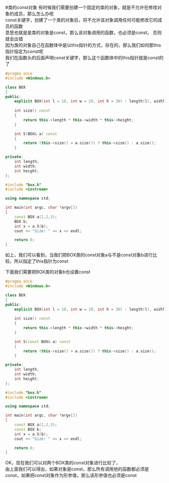 #类的const对象
有时候我们需要创建一个固定的类的对象，就是不允许在修改对象的成员，那么怎么办呢        
const关键字，创建了一个类的对象后，将不允许该对象调用任何可能修改它的成员的函数         
意思也就是是类的对象是const，那么该对象调用的函数，也必须是const， 否则就会出错        
因为类的对象自己在函数体中是以this指针的方式，存在的，那么我们如何那this指针指定为const呢          
我们在函数头的后面声明const关键字，那么这个函数体中的this指针就是const的了            
```cpp
#pragma once
#include <Windows.h>

class BOX
{
public:
	explicit BOX(int l = 10, int w = 20, int h = 30) : length(l), width(w), height(h) {}
	
	int size() const
	{
		return this->length * this->width * this->height;
	}

	int S(BOX& a) const
	{
		return (this->size() > a.size()) ? this->size() : a.size();
	}

private:
	int length;
	int width;
	int height;
};
```
```cpp
#include "box.h"
#include <iostream>

using namespace std;

int main(int argc, char *argv[])
{
	const BOX a(1,2,3);
	BOX b;
	int x = a.S(b);
	cout << "Size: " << x << endl;

	return 0;
}
```
如上，我们可以看到，当我们把BOX类的const对象a与不是const对象b进行比较，所以指定了this指针为const        

下面我们需要把BOX类的对象b也设置const   
```cpp
#pragma once
#include <Windows.h>

class BOX
{
public:
	explicit BOX(int l = 10, int w = 20, int h = 30) : length(l), width(w), height(h) {}
	
	int size() const
	{
		return this->length * this->width * this->height;
	}

	int S(const BOX& a) const
	{
		return (this->size() > a.size()) ? this->size() : a.size();
	}

private:
	int length;
	int width;
	int height;
};
```
```cpp
#include "box.h"
#include <iostream>

using namespace std;

int main(int argc, char *argv[])
{
	const BOX a(1,2,3);
	const BOX b;
	int x = a.S(b);
	cout << "Size: " << x << endl;

	return 0;
}
```
OK，现在我们可以对两个BOX类的const对象进行比较了，        
由上面我们可以得出，如果对象是const，那么所有调用他的函数都必须是const，如果把const对象作为形参值，那么该形参值也必须是const          





